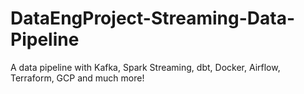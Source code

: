 # DataEngProject-Streaming-Data-Pipeline
A data pipeline with Kafka, Spark Streaming, dbt, Docker, Airflow, Terraform, GCP and much more!

